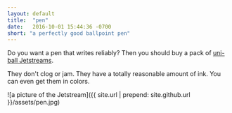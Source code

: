 ```yaml
---
layout: default
title:  "pen"
date:   2016-10-01 15:44:36 -0700
short: "a perfectly good ballpoint pen"
---
```

Do you want a pen that writes reliably? Then you should buy a pack of [uni-ball Jetstreams](https://www.amazon.com/Sanford-Uni-Ball-Jetstream-Retractable-70877/dp/B002FSZP5A).

They don't clog or jam. They have a totally reasonable amount of ink. You can even get them in colors.

![a picture of the Jetstream]({{ site.url | prepend: site.github.url }}/assets/pen.jpg)
